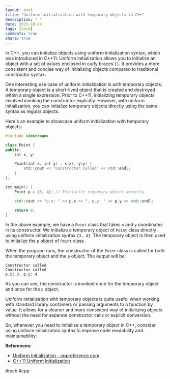 ```yaml
---
layout: post
title: "Uniform initialization with temporary objects in C++"
description: " "
date: 2023-10-24
tags: [tech]
comments: true
share: true
---
```


In C++, you can initialize objects using uniform initialization syntax, which was introduced in C++11. Uniform initialization allows you to initialize an object with a set of values enclosed in curly braces `{}`. It provides a more consistent and concise way of initializing objects compared to traditional constructor syntax.

One interesting use case of uniform initialization is with temporary objects. A temporary object is a short-lived object that is created and destroyed within a single expression. Prior to C++11, initializing temporary objects involved invoking the constructor explicitly. However, with uniform initialization, you can initialize temporary objects directly using the same syntax as regular objects.

Here's an example to showcase uniform initialization with temporary objects:

```cpp
#include <iostream>

class Point {
public:
    int x, y;

    Point(int x, int y) : x(x), y(y) {
        std::cout << "Constructor called" << std::endl;
    }
};

int main() {
    Point p = {3, 4}; // Initialize temporary object directly

    std::cout << "p.x: " << p.x << ", p.y: " << p.y << std::endl;

    return 0;
}
```

In the above example, we have a `Point` class that takes `x` and `y` coordinates in its constructor. We initialize a temporary object of `Point` class directly using uniform initialization syntax `{3, 4}`. The temporary object is then used to initialize the `p` object of `Point` class.

When the program runs, the constructor of the `Point` class is called for both the temporary object and the `p` object. The output will be:

```plaintext
Constructor called
Constructor called
p.x: 3, p.y: 4
```

As you can see, the constructor is invoked once for the temporary object and once for the `p` object.

Uniform initialization with temporary objects is quite useful when working with standard library containers or passing arguments to a function by value. It allows for a cleaner and more consistent way of initializing objects without the need for separate constructor calls or explicit conversion.

So, whenever you need to initialize a temporary object in C++, consider using uniform initialization syntax to improve code readability and maintainability.

**References:**

- [Uniform Initialization - cppreference.com](https://en.cppreference.com/w/cpp/language/initialization)
- [C++11 Uniform Initialization](https://www.geeksforgeeks.org/uniform-initialization-in-c/)

#tech #cpp